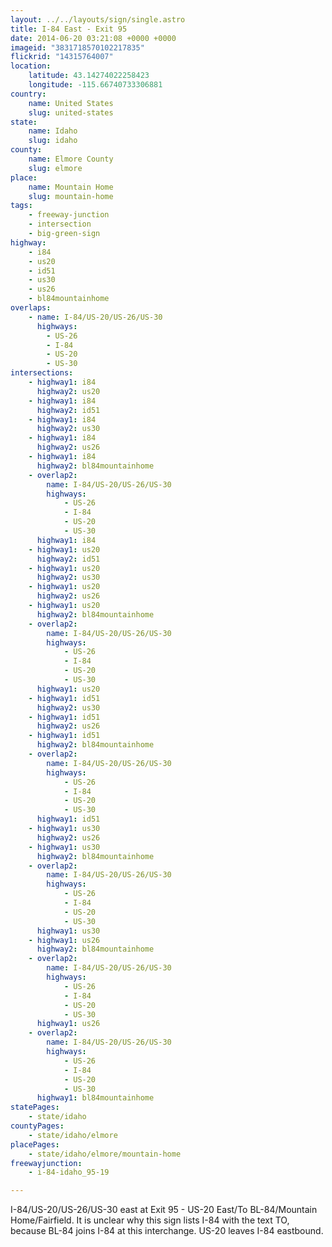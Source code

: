 ```yaml
---
layout: ../../layouts/sign/single.astro
title: I-84 East - Exit 95
date: 2014-06-20 03:21:08 +0000 +0000
imageid: "3831718570102217835"
flickrid: "14315764007"
location:
    latitude: 43.14274022258423
    longitude: -115.66740733306881
country:
    name: United States
    slug: united-states
state:
    name: Idaho
    slug: idaho
county:
    name: Elmore County
    slug: elmore
place:
    name: Mountain Home
    slug: mountain-home
tags:
    - freeway-junction
    - intersection
    - big-green-sign
highway:
    - i84
    - us20
    - id51
    - us30
    - us26
    - bl84mountainhome
overlaps:
    - name: I-84/US-20/US-26/US-30
      highways:
        - US-26
        - I-84
        - US-20
        - US-30
intersections:
    - highway1: i84
      highway2: us20
    - highway1: i84
      highway2: id51
    - highway1: i84
      highway2: us30
    - highway1: i84
      highway2: us26
    - highway1: i84
      highway2: bl84mountainhome
    - overlap2:
        name: I-84/US-20/US-26/US-30
        highways:
            - US-26
            - I-84
            - US-20
            - US-30
      highway1: i84
    - highway1: us20
      highway2: id51
    - highway1: us20
      highway2: us30
    - highway1: us20
      highway2: us26
    - highway1: us20
      highway2: bl84mountainhome
    - overlap2:
        name: I-84/US-20/US-26/US-30
        highways:
            - US-26
            - I-84
            - US-20
            - US-30
      highway1: us20
    - highway1: id51
      highway2: us30
    - highway1: id51
      highway2: us26
    - highway1: id51
      highway2: bl84mountainhome
    - overlap2:
        name: I-84/US-20/US-26/US-30
        highways:
            - US-26
            - I-84
            - US-20
            - US-30
      highway1: id51
    - highway1: us30
      highway2: us26
    - highway1: us30
      highway2: bl84mountainhome
    - overlap2:
        name: I-84/US-20/US-26/US-30
        highways:
            - US-26
            - I-84
            - US-20
            - US-30
      highway1: us30
    - highway1: us26
      highway2: bl84mountainhome
    - overlap2:
        name: I-84/US-20/US-26/US-30
        highways:
            - US-26
            - I-84
            - US-20
            - US-30
      highway1: us26
    - overlap2:
        name: I-84/US-20/US-26/US-30
        highways:
            - US-26
            - I-84
            - US-20
            - US-30
      highway1: bl84mountainhome
statePages:
    - state/idaho
countyPages:
    - state/idaho/elmore
placePages:
    - state/idaho/elmore/mountain-home
freewayjunction:
    - i-84-idaho_95-19

---
```

I-84/US-20/US-26/US-30 east at Exit 95 - US-20 East/To BL-84/Mountain Home/Fairfield.  It is unclear why this sign lists I-84 with the text TO, because BL-84 joins I-84 at this interchange.  US-20 leaves I-84 eastbound.